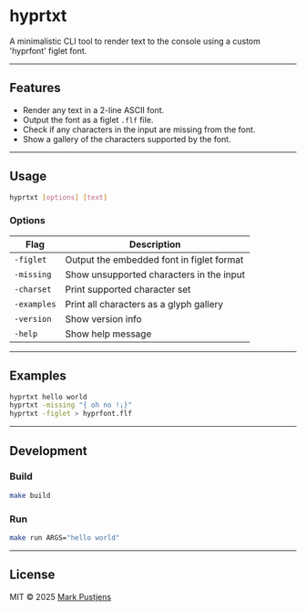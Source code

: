 # hyprtxt

A minimalistic CLI tool to render text to the console using a custom 'hyprfont' figlet font.

---

## Features

- Render any text in a 2-line ASCII font.
- Output the font as a figlet `.flf` file.
- Check if any characters in the input are missing from the font.
- Show a gallery of the characters supported by the font.

---

## Usage

```sh
hyprtxt [options] [text]
```

### Options

| Flag        | Description                                    |
|-------------|------------------------------------------------|
| `-figlet`   | Output the embedded font in figlet format      |
| `-missing`  | Show unsupported characters in the input       |
| `-charset`  | Print supported character set                  |
| `-examples` | Print all characters as a glyph gallery        |
| `-version`  | Show version info                              |
| `-help`     | Show help message                              |

---

## Examples

```sh
hyprtxt hello world
hyprtxt -missing "{ oh no !¡}"
hyprtxt -figlet > hyprfont.flf
```

---

## Development

### Build

```sh
make build
```

### Run

```sh
make run ARGS="hello world"
```

---

## License

MIT © 2025 [Mark Pustjens](mailto:pustjens@dds.nl)

